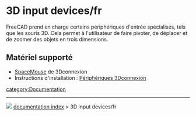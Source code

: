 # 3D input devices/fr
FreeCAD prend en charge certains périphériques d\'entrée spécialisés, tels que les souris 3D. Cela permet à l\'utilisateur de faire pivoter, de déplacer et de zoomer des objets en trois dimensions.



## Matériel supporté 

-   [SpaceMouse](https://3dconnexion.com/spacemouse/) de 3Dconnexion
-   Instructions d\'installation : [Périphériques 3Dconnexion](3Dconnexion_input_devices/fr.md)

[category:Documentation](category_Documentation.md)



---
![](images/Button_right.svg) [documentation index](../README.md) > 3D input devices/fr
